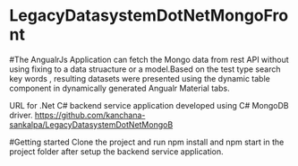 # LegacyDatasystemDotNetMongoFront
 
#The AngualrJs Application can fetch the Mongo data from rest API without using fixing to a data struacture or a model.Based on the test type search key words , resulting datasets were presented using the dynamic table component in dynamically generated Angualr Material tabs.

URL for .Net C# backend service application developed using C# MongoDB driver.
https://github.com/kanchana-sankalpa/LegacyDatasystemDotNetMongoB

#Getting started
Clone the project and run npm install and npm start in the project folder after setup the backend service application.
